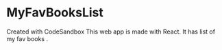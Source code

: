 # MyFavBooksList
Created with CodeSandbox
This web app is made with React.
It has list of my fav books .
